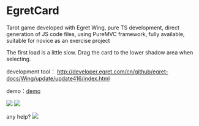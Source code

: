 # EgretCard

Tarot game developed with Egret Wing, pure TS development, direct generation of JS code files, using PureMVC framework, fully available, suitable for novice as an exercise project



The first load is a little slow. Drag the card to the lower shadow area when selecting.



development tool： http://developer.egret.com/cn/github/egret-docs/Wing/update/update416/index.html

demo：<a href="http://game.linyueshan.com/egret/cards/index.html">demo<a>

![](https://github.com/strife013/EgretCard/blob/master/CardEUI3/resource/assets/s3.png)
![](https://github.com/strife013/EgretCard/blob/master/CardEUI3/egretmain.png)

any help?
![](https://github.com/strife013/EgretCard/blob/master/CardEUI3/dibs.png)
